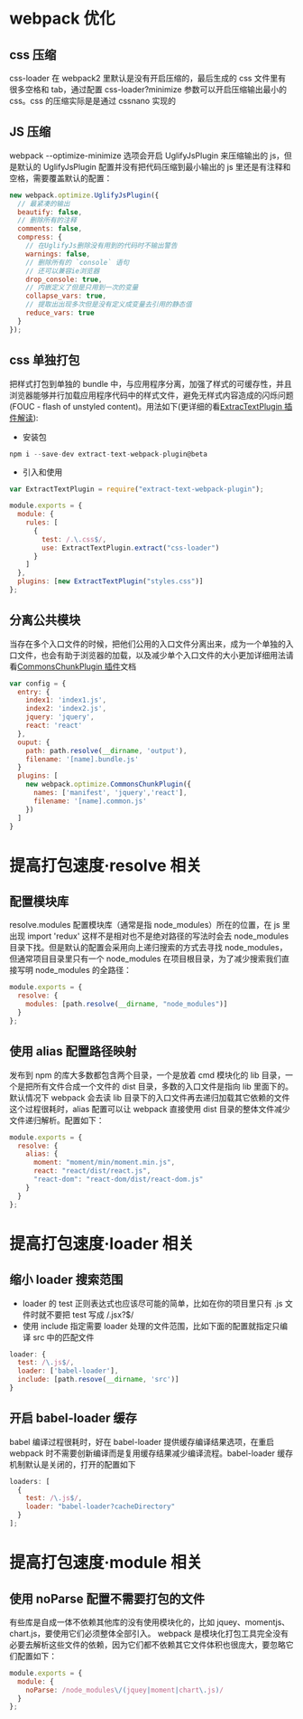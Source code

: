 # webpack 优化

## css 压缩

css-loader 在 webpack2 里默认是没有开启压缩的，最后生成的 css 文件里有很多空格和 tab，通过配置 css-loader?minimize 参数可以开启压缩输出最小的 css。css 的压缩实际是是通过 cssnano 实现的

## JS 压缩

webpack --optimize-minimize 选项会开启 UglifyJsPlugin 来压缩输出的 js，但是默认的 UglifyJsPlugin 配置并没有把代码压缩到最小输出的 js 里还是有注释和空格，需要覆盖默认的配置：

```js
new webpack.optimize.UglifyJsPlugin({
  // 最紧凑的输出
  beautify: false,
  // 删除所有的注释
  comments: false,
  compress: {
    // 在UglifyJs删除没有用到的代码时不输出警告
    warnings: false,
    // 删除所有的 `console` 语句
    // 还可以兼容ie浏览器
    drop_console: true,
    // 内嵌定义了但是只用到一次的变量
    collapse_vars: true,
    // 提取出出现多次但是没有定义成变量去引用的静态值
    reduce_vars: true
  }
});
```

## css 单独打包

把样式打包到单独的 bundle 中，与应用程序分离，加强了样式的可缓存性，并且浏览器能够并行加载应用程序代码中的样式文件，避免无样式内容造成的闪烁问题(FOUC - flash of unstyled content)。用法如下(更详细的看[ExtracTextPlugin 插件解读]('./ExtracTextPlugin插件解读')):

* 安装包

```js
npm i --save-dev extract-text-webpack-plugin@beta
```

* 引入和使用

```js
var ExtractTextPlugin = require("extract-text-webpack-plugin");

module.exports = {
  module: {
    rules: [
      {
        test: /.\.css$/,
        use: ExtractTextPlugin.extract("css-loader")
      }
    ]
  },
  plugins: [new ExtractTextPlugin("styles.css")]
};
```

## 分离公共模块

当存在多个入口文件的时候，把他们公用的入口文件分离出来，成为一个单独的入口文件，也会有助于浏览器的加载，以及减少单个入口文件的大小更加详细用法请看[CommonsChunkPlugin 插件]()文档

```js
var config = {
  entry: {
    index1: 'index1.js',
    index2: 'index2.js',
    jquery: 'jquery',
    react: 'react'
  },
  ouput: {
    path: path.resolve(__dirname, 'output'),
    filename: '[name].bundle.js'
  }
  plugins: [
    new webpack.optimize.CommonsChunkPlugin({
      names: ['manifest', 'jquery','react'],
      filename: '[name].common.js'
    })
  ]
}
```

# 提高打包速度·resolve 相关

## 配置模块库

resolve.modules 配置模块库（通常是指 node_modules）所在的位置，在 js 里出现 import 'redux' 这样不是相对也不是绝对路径的写法时会去 node_modules 目录下找。但是默认的配置会采用向上递归搜索的方式去寻找 node_modules，但通常项目目录里只有一个 node_modules 在项目根目录，为了减少搜索我们直接写明 node_modules 的全路径：

```js
module.exports = {
  resolve: {
    modules: [path.resolve(__dirname, "node_modules")]
  }
};
```

## 使用 alias 配置路径映射

发布到 npm 的库大多数都包含两个目录，一个是放着 cmd 模块化的 lib 目录，一个是把所有文件合成一个文件的 dist 目录，多数的入口文件是指向 lib 里面下的。 默认情况下 webpack 会去读 lib 目录下的入口文件再去递归加载其它依赖的文件这个过程很耗时，alias 配置可以让 webpack 直接使用 dist 目录的整体文件减少文件递归解析。配置如下：

```js
module.exports = {
  resolve: {
    alias: {
      moment: "moment/min/moment.min.js",
      react: "react/dist/react.js",
      "react-dom": "react-dom/dist/react-dom.js"
    }
  }
};
```

# 提高打包速度·loader 相关

## 缩小 loader 搜索范围

* loader 的 test 正则表达式也应该尽可能的简单，比如在你的项目里只有 .js 文件时就不要把 test 写成 /\.jsx?$/
* 使用 include 指定需要 loader 处理的文件范围，比如下面的配置就指定只编译 src 中的匹配文件

```js
loader: {
  test: /\.js$/,
  loader: ['babel-loader'],
  include: [path.resove(__dirname, 'src')]
}
```

## 开启 babel-loader 缓存

babel 编译过程很耗时，好在 babel-loader 提供缓存编译结果选项，在重启 webpack 时不需要创新编译而是复用缓存结果减少编译流程。babel-loader 缓存机制默认是关闭的，打开的配置如下

```js
loaders: [
  {
    test: /\.js$/,
    loader: "babel-loader?cacheDirectory"
  }
];
```

# 提高打包速度·module 相关

## 使用 noParse 配置不需要打包的文件

有些库是自成一体不依赖其他库的没有使用模块化的，比如 jquey、momentjs、chart.js，要使用它们必须整体全部引入。 webpack 是模块化打包工具完全没有必要去解析这些文件的依赖，因为它们都不依赖其它文件体积也很庞大，要忽略它们配置如下：

```js
module.exports = {
  module: {
    noParse: /node_modules\/(jquey|moment|chart\.js)/
  }
};
```
